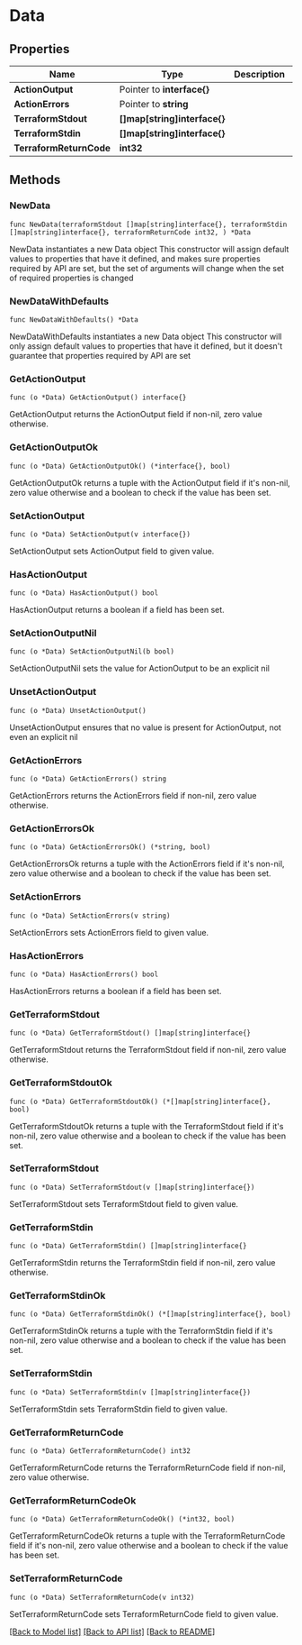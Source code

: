 # Data

## Properties

Name | Type | Description | Notes
------------ | ------------- | ------------- | -------------
**ActionOutput** | Pointer to **interface{}** |  | [optional] 
**ActionErrors** | Pointer to **string** |  | [optional] 
**TerraformStdout** | **[]map[string]interface{}** |  | 
**TerraformStdin** | **[]map[string]interface{}** |  | 
**TerraformReturnCode** | **int32** |  | 

## Methods

### NewData

`func NewData(terraformStdout []map[string]interface{}, terraformStdin []map[string]interface{}, terraformReturnCode int32, ) *Data`

NewData instantiates a new Data object
This constructor will assign default values to properties that have it defined,
and makes sure properties required by API are set, but the set of arguments
will change when the set of required properties is changed

### NewDataWithDefaults

`func NewDataWithDefaults() *Data`

NewDataWithDefaults instantiates a new Data object
This constructor will only assign default values to properties that have it defined,
but it doesn't guarantee that properties required by API are set

### GetActionOutput

`func (o *Data) GetActionOutput() interface{}`

GetActionOutput returns the ActionOutput field if non-nil, zero value otherwise.

### GetActionOutputOk

`func (o *Data) GetActionOutputOk() (*interface{}, bool)`

GetActionOutputOk returns a tuple with the ActionOutput field if it's non-nil, zero value otherwise
and a boolean to check if the value has been set.

### SetActionOutput

`func (o *Data) SetActionOutput(v interface{})`

SetActionOutput sets ActionOutput field to given value.

### HasActionOutput

`func (o *Data) HasActionOutput() bool`

HasActionOutput returns a boolean if a field has been set.

### SetActionOutputNil

`func (o *Data) SetActionOutputNil(b bool)`

 SetActionOutputNil sets the value for ActionOutput to be an explicit nil

### UnsetActionOutput
`func (o *Data) UnsetActionOutput()`

UnsetActionOutput ensures that no value is present for ActionOutput, not even an explicit nil
### GetActionErrors

`func (o *Data) GetActionErrors() string`

GetActionErrors returns the ActionErrors field if non-nil, zero value otherwise.

### GetActionErrorsOk

`func (o *Data) GetActionErrorsOk() (*string, bool)`

GetActionErrorsOk returns a tuple with the ActionErrors field if it's non-nil, zero value otherwise
and a boolean to check if the value has been set.

### SetActionErrors

`func (o *Data) SetActionErrors(v string)`

SetActionErrors sets ActionErrors field to given value.

### HasActionErrors

`func (o *Data) HasActionErrors() bool`

HasActionErrors returns a boolean if a field has been set.

### GetTerraformStdout

`func (o *Data) GetTerraformStdout() []map[string]interface{}`

GetTerraformStdout returns the TerraformStdout field if non-nil, zero value otherwise.

### GetTerraformStdoutOk

`func (o *Data) GetTerraformStdoutOk() (*[]map[string]interface{}, bool)`

GetTerraformStdoutOk returns a tuple with the TerraformStdout field if it's non-nil, zero value otherwise
and a boolean to check if the value has been set.

### SetTerraformStdout

`func (o *Data) SetTerraformStdout(v []map[string]interface{})`

SetTerraformStdout sets TerraformStdout field to given value.


### GetTerraformStdin

`func (o *Data) GetTerraformStdin() []map[string]interface{}`

GetTerraformStdin returns the TerraformStdin field if non-nil, zero value otherwise.

### GetTerraformStdinOk

`func (o *Data) GetTerraformStdinOk() (*[]map[string]interface{}, bool)`

GetTerraformStdinOk returns a tuple with the TerraformStdin field if it's non-nil, zero value otherwise
and a boolean to check if the value has been set.

### SetTerraformStdin

`func (o *Data) SetTerraformStdin(v []map[string]interface{})`

SetTerraformStdin sets TerraformStdin field to given value.


### GetTerraformReturnCode

`func (o *Data) GetTerraformReturnCode() int32`

GetTerraformReturnCode returns the TerraformReturnCode field if non-nil, zero value otherwise.

### GetTerraformReturnCodeOk

`func (o *Data) GetTerraformReturnCodeOk() (*int32, bool)`

GetTerraformReturnCodeOk returns a tuple with the TerraformReturnCode field if it's non-nil, zero value otherwise
and a boolean to check if the value has been set.

### SetTerraformReturnCode

`func (o *Data) SetTerraformReturnCode(v int32)`

SetTerraformReturnCode sets TerraformReturnCode field to given value.



[[Back to Model list]](../README.md#documentation-for-models) [[Back to API list]](../README.md#documentation-for-api-endpoints) [[Back to README]](../README.md)


